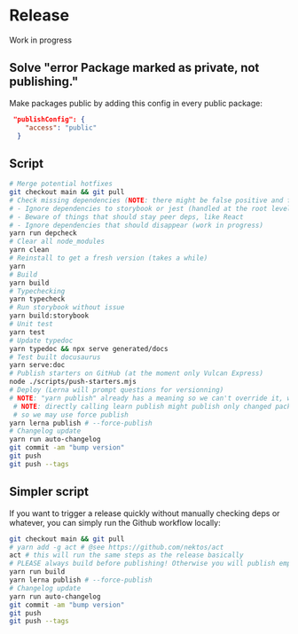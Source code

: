 # Release

Work in progress

## Solve "error Package marked as private, not publishing."

Make packages public by adding this config in every public package:

```json
 "publishConfig": {
    "access": "public"
  }
```

## Script

```sh
# Merge potential hotfixes
git checkout main && git pull
# Check missing dependencies (NOTE: there might be false positive and false negative, be careful! Don't remove too many "unused" packages!)
# - Ignore dependencies to storybook or jest (handled at the root level)
# - Beware of things that should stay peer deps, like React
# - Ignore dependencies that should disappear (work in progress)
yarn run depcheck
# Clear all node_modules
yarn clean
# Reinstall to get a fresh version (takes a while)
yarn
# Build
yarn build
# Typechecking
yarn typecheck
# Run storybook without issue
yarn build:storybook
# Unit test
yarn test
# Update typedoc
yarn typedoc && npx serve generated/docs
# Test built docusaurus
yarn serve:doc
# Publish starters on GitHub (at the moment only Vulcan Express)
node ./scripts/push-starters.mjs
# Deploy (Lerna will prompt questions for versionning)
# NOTE: "yarn publish" already has a meaning so we can't override it, we need to call "yarn lerna publish"
 # NOTE: directly calling learn publish might publish only changed package, but change detection is not always reliable
 # so we may use force publish
yarn lerna publish # --force-publish
# Changelog update
yarn run auto-changelog
git commit -am "bump version"
git push
git push --tags
```

## Simpler script

If you want to trigger a release quickly without manually checking deps or whatever, you can simply run the Github workflow locally:

```sh
git checkout main && git pull
# yarn add -g act # @see https://github.com/nektos/act
act # this will run the same steps as the release basically
# PLEASE always build before publishing! Otherwise you will publish empty packages
yarn run build
yarn lerna publish # --force-publish
# Changelog update
yarn run auto-changelog
git commit -am "bump version"
git push
git push --tags
```
